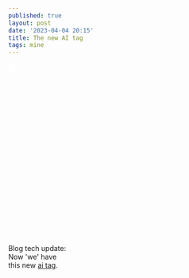 ```yaml
---
published: true
layout: post
date: '2023-04-04 20:15'
title: The new AI tag
tags: mine 
---
```

<a href="/tag/ai"> 
<img src="https://upload.wikimedia.org/wikipedia/commons/f/f6/HAL9000.svg" style="mix-blend-mode: color-dodge; width: 350px;">
</a>


Blog tech update:  
Now 'we' have  
this new [ai tag](/tag/ai/).  
 
